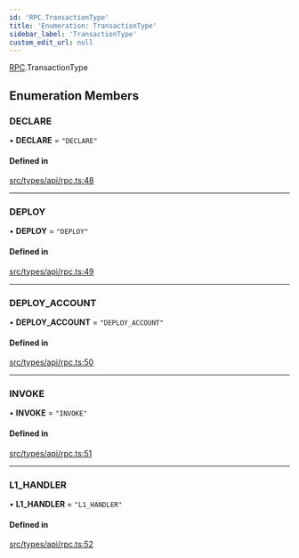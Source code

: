 ```yaml
---
id: 'RPC.TransactionType'
title: 'Enumeration: TransactionType'
sidebar_label: 'TransactionType'
custom_edit_url: null
---
```


[RPC](../namespaces/RPC.md).TransactionType

## Enumeration Members

### DECLARE

• **DECLARE** = `"DECLARE"`

#### Defined in

[src/types/api/rpc.ts:48](https://github.com/PhilippeR26/starknet.js/blob/d3c8cca/src/types/api/rpc.ts#L48)

---

### DEPLOY

• **DEPLOY** = `"DEPLOY"`

#### Defined in

[src/types/api/rpc.ts:49](https://github.com/PhilippeR26/starknet.js/blob/d3c8cca/src/types/api/rpc.ts#L49)

---

### DEPLOY_ACCOUNT

• **DEPLOY_ACCOUNT** = `"DEPLOY_ACCOUNT"`

#### Defined in

[src/types/api/rpc.ts:50](https://github.com/PhilippeR26/starknet.js/blob/d3c8cca/src/types/api/rpc.ts#L50)

---

### INVOKE

• **INVOKE** = `"INVOKE"`

#### Defined in

[src/types/api/rpc.ts:51](https://github.com/PhilippeR26/starknet.js/blob/d3c8cca/src/types/api/rpc.ts#L51)

---

### L1_HANDLER

• **L1_HANDLER** = `"L1_HANDLER"`

#### Defined in

[src/types/api/rpc.ts:52](https://github.com/PhilippeR26/starknet.js/blob/d3c8cca/src/types/api/rpc.ts#L52)
